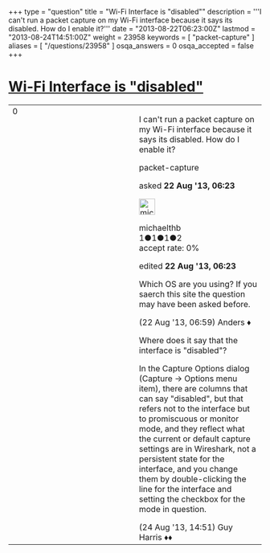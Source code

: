+++
type = "question"
title = "Wi-Fi Interface is &quot;disabled&quot;"
description = '''I can&#x27;t run a packet capture on my Wi-Fi interface because it says its disabled. How do I enable it?'''
date = "2013-08-22T06:23:00Z"
lastmod = "2013-08-24T14:51:00Z"
weight = 23958
keywords = [ "packet-capture" ]
aliases = [ "/questions/23958" ]
osqa_answers = 0
osqa_accepted = false
+++

<div class="headNormal">

# [Wi-Fi Interface is "disabled"](/questions/23958/wi-fi-interface-is-disabled)

</div>

<div id="main-body">

<div id="askform">

<table id="question-table" style="width:100%;"><colgroup><col style="width: 50%" /><col style="width: 50%" /></colgroup><tbody><tr class="odd"><td style="width: 30px; vertical-align: top"><div class="vote-buttons"><span id="post-23958-upvote" class="ajax-command post-vote up" rel="nofollow" title="I like this post (click again to cancel)"> </span><div id="post-23958-score" class="post-score" title="current number of votes">0</div><span id="post-23958-downvote" class="ajax-command post-vote down" rel="nofollow" title="I dont like this post (click again to cancel)"> </span> <span id="favorite-mark" class="ajax-command favorite-mark" rel="nofollow" title="mark/unmark this question as favorite (click again to cancel)"> </span><div id="favorite-count" class="favorite-count"></div></div></td><td><div id="item-right"><div class="question-body"><p>I can't run a packet capture on my Wi-Fi interface because it says its disabled. How do I enable it?</p></div><div id="question-tags" class="tags-container tags"><span class="post-tag tag-link-packet-capture" rel="tag" title="see questions tagged &#39;packet-capture&#39;">packet-capture</span></div><div id="question-controls" class="post-controls"></div><div class="post-update-info-container"><div class="post-update-info post-update-info-user"><p>asked <strong>22 Aug '13, 06:23</strong></p><img src="https://secure.gravatar.com/avatar/df0eb5fd48600ec9d0edf449c2a3bb07?s=32&amp;d=identicon&amp;r=g" class="gravatar" width="32" height="32" alt="michaelthb&#39;s gravatar image" /><p><span>michaelthb</span><br />
<span class="score" title="1 reputation points">1</span><span title="1 badges"><span class="badge1">●</span><span class="badgecount">1</span></span><span title="1 badges"><span class="silver">●</span><span class="badgecount">1</span></span><span title="2 badges"><span class="bronze">●</span><span class="badgecount">2</span></span><br />
<span class="accept_rate" title="Rate of the user&#39;s accepted answers">accept rate:</span> <span title="michaelthb has no accepted answers">0%</span></p></div><div class="post-update-info post-update-info-edited"><p><span> edited <strong>22 Aug '13, 06:23</strong> </span></p></div></div><div id="comments-container-23958" class="comments-container"><span id="23960"></span><div id="comment-23960" class="comment"><div id="post-23960-score" class="comment-score"></div><div class="comment-text"><p>Which OS are you using? If you saerch this site the question may have been asked before.</p></div><div id="comment-23960-info" class="comment-info"><span class="comment-age">(22 Aug '13, 06:59)</span> <span class="comment-user userinfo">Anders ♦</span></div></div><span id="24013"></span><div id="comment-24013" class="comment"><div id="post-24013-score" class="comment-score"></div><div class="comment-text"><p>Where does it say that the interface is "disabled"?</p><p>In the Capture Options dialog (Capture -&gt; Options menu item), there are columns that can say "disabled", but that refers not to the interface but to promiscuous or monitor mode, and they reflect what the current or default capture settings are in Wireshark, not a persistent state for the interface, and you change them by double-clicking the line for the interface and setting the checkbox for the mode in question.</p></div><div id="comment-24013-info" class="comment-info"><span class="comment-age">(24 Aug '13, 14:51)</span> <span class="comment-user userinfo">Guy Harris ♦♦</span></div></div></div><div id="comment-tools-23958" class="comment-tools"></div><div class="clear"></div><div id="comment-23958-form-container" class="comment-form-container"></div><div class="clear"></div></div></td></tr></tbody></table>

</div>

</div>

